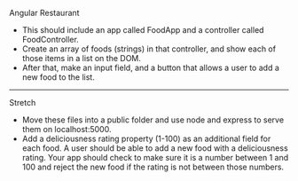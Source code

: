 Angular Restaurant
- This should include an app called FoodApp and a controller called FoodController.
- Create an array of foods (strings) in that controller, and show each of those items in a list on the DOM.
- After that, make an input field, and a button that allows a user to add a new food to the list.

-------

Stretch
- Move these files into a public folder and use node and express to serve them on localhost:5000.
- Add a deliciousness rating property (1-100) as an additional field for each food. A user should be able to add a new food with a deliciousness rating. Your app should check to make sure it is a number between 1 and 100 and reject the new food if the rating is not between those numbers.